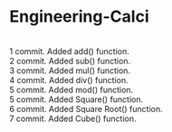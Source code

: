 # Engineering-Calci
<br>
1 commit. Added add() function.
<br>
2 commit. Added sub() function.
<br>
3 commit. Added mul() function.
<br>
4 commit. Added div() function.
<br>
5 commit. Added mod() function.
<br>
5 commit. Added Square() function.
<br>
6 commit. Added Square Root() function.
<br>
7 commit. Added Cube() function.
